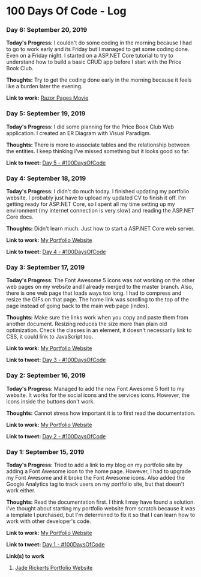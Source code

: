 # 100 Days Of Code - Log

### Day 6: September 20, 2019

**Today's Progress**: I couldn't do some coding in the morning because I had to go to work early and its Friday but I managed to get some coding done. Even on a Friday night. I started on a ASP.NET Core tutorial to try to understand how to build a basic CRUD app before I start with the Price Book Club. 

**Thoughts:** Try to get the coding done early in the morning because it feels like a burden later the evening. 

**Link to work:** [Razor Pages Movie](https://github.com/Lakendary/RazorPagesMovie)

### Day 5: September 19, 2019

**Today's Progress**: I did some planning for the Price Book Club Web application. I created an ER Diagram with Visual Paradigm.

**Thoughts:** There is more to associate tables and the relationship between the entities. I keep thinking I've missed something but it looks good so far. 

**Link to tweet:** [Day 5 - #100DaysOfCode](https://twitter.com/lkn_ant/status/1174784393711407105?s=20)


### Day 4: September 18, 2019

**Today's Progress**: I didn't do much today. I finished updating my portfolio website. I probably just have to upload my updated CV to finish it off. I'm getting ready for ASP.NET Core, so I spent all my time setting up my environment (my internet connection is very slow) and reading the ASP.NET Core docs.

**Thoughts:** Didn't learn much. Just how to start a ASP.NET Core web server. 

**Link to work:** [My Portfolio Website](https://jaderickerts.com)

**Link to tweet:** [Day 4 - #100DaysOfCode](https://twitter.com/lkn_ant/status/1174295508132749312?s=20)

### Day 3: September 17, 2019

**Today's Progress**: The Font Awesome 5 icons was not working on the other web pages on my website and I already merged to the master branch. Also, there is one web page that loads ways too long. I had to compress and resize the GIFs on that page. The home link was scrolling to the top of the page instead of going back to the main web page (index). 

**Thoughts:** Make sure the links work when you copy and paste them from another document. Resizing reduces the size more than plain old optimization. Check the classes in an element, it doesn't necessarily link to CSS, it could link to JavaScript too. 

**Link to work:** [My Portfolio Website](https://jaderickerts.com)

**Link to tweet:** [Day 3 - #100DaysOfCode](https://twitter.com/lkn_ant/status/1173893753205075968?s=20)

### Day 2: September 16, 2019

**Today's Progress**: Managed to add the new Font Awesome 5 font to my website. It works for the social icons and the services icons. However, the icons inside the buttons don't work. 

**Thoughts:** Cannot stress how important it is to first read the documentation. 

**Link to work:** [My Portfolio Website](https://jaderickerts.com)

**Link to tweet:** [Day 2 - #100DaysOfCode](https://twitter.com/lkn_ant/status/1173583313593917440?s=20)

### Day 1: September 15, 2019

**Today's Progress**: Tried to add a link to my blog on my portfolio site by adding a Font Awesome icon to the home page. However, I had to upgrade my Font Awesome and it broke the Font Awesome icons. Also added the Google Analytics tag to track users on my portfolio site, but that doesn't work either.

**Thoughts:** Read the documentation first. I think I may have found a solution. I've thought about starting my portfolio website from scratch because it was a template I purchased, but I'm determined to fix it so that I can learn how to work with other developer's code.

**Link to work:** [My Portfolio Website](https://jaderickerts.com)

**Link to tweet:** [Day 1 - #100DaysOfCode](https://twitter.com/lkn_ant/status/1173259242456911872?s=20)

**Link(s) to work**
1. [Jade Rickerts Portfolio Website](https://github.com/Lakendary/jaderickerts.com)
